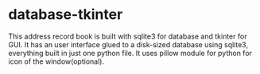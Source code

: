 # database-tkinter
This address record book is built with sqlite3 for database and tkinter for GUI. It has an user interface glued to a disk-sized database using sqlite3, everything built in just one python file.
It uses pillow module for python for icon of the window(optional).
